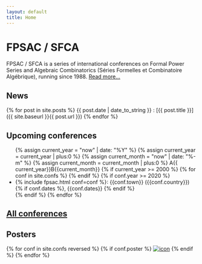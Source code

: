 ```yaml
---
layout: default
title: Home
---
```


# FPSAC / SFCA

FPSAC / SFCA is a series of international conferences on Formal Power
Series and Algebraic Combinatorics (Séries Formelles et Combinatoire
Algébrique), running since 1988. [Read more...](about)

## News

{% for post in site.posts %}
{{ post.date | date_to_string }}
: [{{ post.title }}]({{ site.baseurl }}{{ post.url }})
{% endfor %}

## Upcoming conferences

<ul>
  {% assign current_year  = "now" | date: "%Y" %}
  {% assign current_year  = current_year  | plus:0 %}
  {% assign current_month = "now" | date: "%-m" %}
  {% assign current_month = current_month | plus:0 %}
  A{{ current_year}}B{{current_month}}
  {% if current_year >= 2000 %}
    {% for conf in site.confs %}
  {% endif %}
    {% if conf.year >= 2020 %}
      <li>{% include fpsac.html conf=conf %}:
        {{conf.town}} ({{conf.country}})
        {% if conf.dates %}, {{conf.dates}} {% endif %}
      </li>
    {% endif %}
  {% endfor %}
</ul>

## [All conferences](confs)

## Posters

<div>
{% for conf in site.confs reversed %}
  {% if conf.poster %}
    <a href="{{ conf.url }}"><img class="posterarray" src="{{site.baseurl}}/public/thumbnails/{{conf.poster}}" alt="icon"></a>
  {% endif %}
{% endfor %}
</div>
